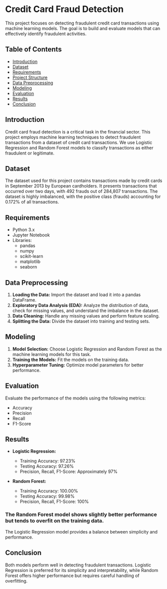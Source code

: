 # Credit Card Fraud Detection

This project focuses on detecting fraudulent credit card transactions using machine learning models. The goal is to build and evaluate models that can effectively identify fraudulent activities.

## Table of Contents

- [Introduction](#introduction)
- [Dataset](#dataset)
- [Requirements](#requirements)
- [Project Structure](#project-structure)
- [Data Preprocessing](#data-preprocessing)
- [Modeling](#modeling)
- [Evaluation](#evaluation)
- [Results](#results)
- [Conclusion](#conclusion)

## Introduction
Credit card fraud detection is a critical task in the financial sector. This project employs machine learning techniques to detect fraudulent transactions from a dataset of credit card transactions. We use Logistic Regression and Random Forest models to classify transactions as either fraudulent or legitimate.

## Dataset
The dataset used for this project contains transactions made by credit cards in September 2013 by European cardholders. It presents transactions that occurred over two days, with 492 frauds out of 284,807 transactions. The dataset is highly imbalanced, with the positive class (frauds) accounting for 0.172% of all transactions.

## Requirements
- Python 3.x
- Jupyter Notebook
- Libraries:
  - pandas
  - numpy
  - scikit-learn
  - matplotlib
  - seaborn

## Data Preprocessing
1. **Loading the Data:** Import the dataset and load it into a pandas DataFrame.
2. **Exploratory Data Analysis (EDA):** Analyze the distribution of data, check for missing values, and understand the imbalance in the dataset.
3. **Data Cleaning:** Handle any missing values and perform feature scaling.
4. **Splitting the Data:** Divide the dataset into training and testing sets.

## Modeling
1. **Model Selection:** Choose Logistic Regression and Random Forest as the machine learning models for this task.
2. **Training the Models:** Fit the models on the training data.
3. **Hyperparameter Tuning:** Optimize model parameters for better performance.

## Evaluation
Evaluate the performance of the models using the following metrics:
- Accuracy
- Precision
- Recall
- F1-Score

## Results
- **Logistic Regression:**
  - Training Accuracy: 97.23%
  - Testing Accuracy: 97.26%
  - Precision, Recall, F1-Score: Approximately 97%
    
- **Random Forest:**
  - Training Accuracy: 100.00%
  - Testing Accuracy: 99.98%
  - Precision, Recall, F1-Score: 100%

### The Random Forest model shows slightly better performance but tends to overfit on the training data. 
The Logistic Regression model provides a balance between simplicity and performance.

## Conclusion
Both models perform well in detecting fraudulent transactions. 
Logistic Regression is preferred for its simplicity and interpretability, while Random Forest offers higher performance but requires careful handling of overfitting.
